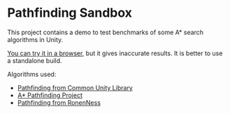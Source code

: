 # Pathfinding Sandbox

This project contains a demo to test benchmarks of some A\* search algorithms in Unity. 

[You can try it in a browser](http://m039.github.io/PathfindingSandbox), but it gives inaccurate results. It is better to use a standalone build.

Algorithms used:
* [Pathfinding from Common Unity Library](https://github.com/m039/CommonUnityLibrary/tree/16189a32a353a77fd8ca36687641e57c09dbaf89/Runtime/Scripts/AI/Pathfinding)
* [A\* Pathfinding Project](https://arongranberg.com/astar/)
* [Pathfinding from RonenNess](https://github.com/RonenNess/Unity-2d-pathfinding)
